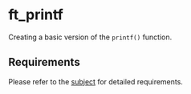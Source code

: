 # ft_printf
Creating a basic version of the `printf()` function.

## Requirements
Please refer to the [subject](./en.subject.pdf) for detailed requirements.
